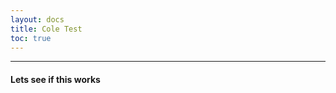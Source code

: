 ```yaml
---
layout: docs
title: Cole Test
toc: true
---
```


---------------------------------------

#### Lets see if this works

